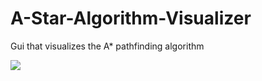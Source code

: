 # A-Star-Algorithm-Visualizer
Gui that visualizes the A* pathfinding algorithm

![](https://raw.github.com/trevortomlin/A-Star-Algorithm-Visualizer/master/algorithmimage.png)
